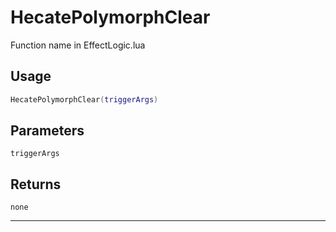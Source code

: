 # HecatePolymorphClear
Function name in EffectLogic.lua
## Usage
```lua
HecatePolymorphClear(triggerArgs)
```
## Parameters
`triggerArgs`
## Returns
`none`

---